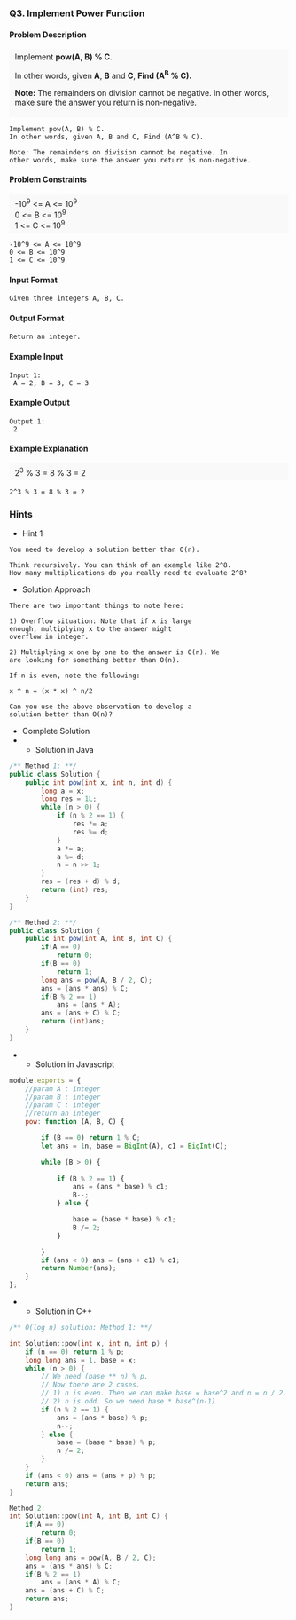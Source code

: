 ### Q3. Implement Power Function
#### Problem Description
<div style="background-color: #f9f9f9; padding: 5px 10px;">
    Implement <strong>pow(A, B) % C</strong>.
    <p>In other words, given <strong>A</strong>, 
    <strong>B</strong> and <strong>C</strong>, <strong>
    Find (A<sup>B</sup> % C).</strong></p>
    <p><strong>Note:</strong> The remainders on division 
    cannot be negative. In other words, make sure the 
    answer you return is non-negative.</p>
</div>

```text
Implement pow(A, B) % C.
In other words, given A, B and C, Find (A^B % C).

Note: The remainders on division cannot be negative. In 
other words, make sure the answer you return is non-negative.
```
#### Problem Constraints
<div style="background-color: #f9f9f9; padding: 5px 10px;">
    -10<sup>9</sup> &lt;= A &lt;= 10<sup>9</sup><br>
    0 &lt;= B &lt;= 10<sup>9</sup><br>
    1 &lt;= C &lt;= 10<sup>9</sup>
</div>

```text
-10^9 <= A <= 10^9
0 <= B <= 10^9
1 <= C <= 10^9
```
#### Input Format
```text
Given three integers A, B, C.
```
#### Output Format
```text
Return an integer.
```
#### Example Input
```text
Input 1:
 A = 2, B = 3, C = 3
```
#### Example Output
```text
Output 1:
 2
```
#### Example Explanation
<div style="background-color: #f9f9f9; padding: 5px 10px;">
    2<sup>3</sup> % 3 = 8 % 3 = 2
</div>

```text
2^3 % 3 = 8 % 3 = 2
```
### Hints
* Hint 1
```text
You need to develop a solution better than O(n).

Think recursively. You can think of an example like 2^8. 
How many multiplications do you really need to evaluate 2^8?
```
* Solution Approach
```text
There are two important things to note here:

1) Overflow situation: Note that if x is large 
enough, multiplying x to the answer might 
overflow in integer.

2) Multiplying x one by one to the answer is O(n). We 
are looking for something better than O(n).

If n is even, note the following:

x ^ n = (x * x) ^ n/2

Can you use the above observation to develop a 
solution better than O(n)?
```
* Complete Solution
* * Solution in Java
```java
/** Method 1: **/
public class Solution {
	public int pow(int x, int n, int d) {
	    long a = x;
	    long res = 1L;
	    while (n > 0) {
	        if (n % 2 == 1) {
	            res *= a;
	            res %= d;
	        }
	        a *= a;
	        a %= d;
	        n = n >> 1;
	    }
	    res = (res + d) % d;
	    return (int) res;
	}
}

/** Method 2: **/
public class Solution {
    public int pow(int A, int B, int C) {
        if(A == 0)
            return 0;
        if(B == 0)
            return 1;
        long ans = pow(A, B / 2, C);
        ans = (ans * ans) % C;
        if(B % 2 == 1)
            ans = (ans * A);
        ans = (ans + C) % C;
        return (int)ans;
    }
}
```
* * Solution in Javascript
```javascript
module.exports = {
    //param A : integer
    //param B : integer
    //param C : integer
    //return an integer
    pow: function (A, B, C) {

        if (B == 0) return 1 % C;
        let ans = 1n, base = BigInt(A), c1 = BigInt(C);

        while (B > 0) {
               
            if (B % 2 == 1) {
                ans = (ans * base) % c1;
                B--;
            } else {

                base = (base * base) % c1;
                B /= 2;
            }

        }
        if (ans < 0) ans = (ans + c1) % c1;
        return Number(ans);
    }
};
```
* * Solution in C++
```cpp
/** O(log n) solution: Method 1: **/

int Solution::pow(int x, int n, int p) {
    if (n == 0) return 1 % p;
    long long ans = 1, base = x;
    while (n > 0) {
        // We need (base ** n) % p. 
        // Now there are 2 cases. 
        // 1) n is even. Then we can make base = base^2 and n = n / 2.
        // 2) n is odd. So we need base * base^(n-1) 
        if (n % 2 == 1) {
            ans = (ans * base) % p;
            n--;
        } else {
            base = (base * base) % p;
            n /= 2;
        }
    }
    if (ans < 0) ans = (ans + p) % p;
    return ans;
}

Method 2:
int Solution::pow(int A, int B, int C) {
    if(A == 0)
        return 0;
    if(B == 0)
        return 1;
    long long ans = pow(A, B / 2, C);
    ans = (ans * ans) % C;
    if(B % 2 == 1)
        ans = (ans * A) % C;
    ans = (ans + C) % C;
    return ans;
}
```

